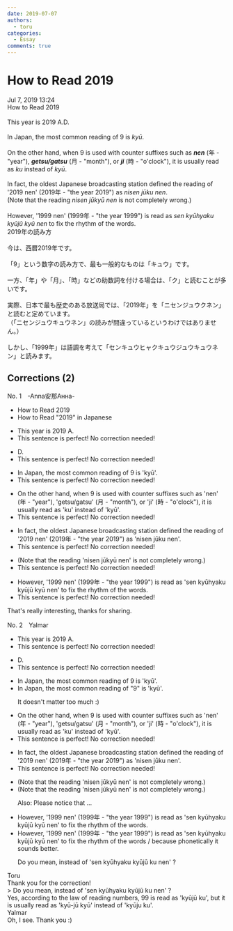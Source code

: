 ```yaml
---
date: 2019-07-07
authors:
  - toru
categories:
  - Essay
comments: true
---
```


# How to Read 2019
<div class="date">Jul 7, 2019 13:24</div>
<div id="post"><div id="body_show_ori">
How to Read 2019<br/><br/>This year is 2019 A.D.<br/><br/>In Japan, the most common reading of 9 is <em>kyū</em>.<br/><br/>On the other hand, when 9 is used with counter suffixes such as <strong><em>nen</em></strong> (年 - "year"), <strong><em>getsu/gatsu</em></strong> (月 - "month"), or <strong><em>ji</em></strong> (時 - "o'clock"), it is usually read as <em>ku</em> instead of <em>kyū</em>.<br/><br/>In fact, the oldest Japanese broadcasting station defined the reading of '2019 nen' (2019年 - "the year 2019") as <em>nisen jūku nen</em>.<br/>(Note that the reading <em>nisen jūkyū nen</em> is not completely wrong.)<br/><br/>However, '1999 nen' (1999年 - "the year 1999") is read as <em>sen kyūhyaku kyūjū kyū nen</em> to fix the rhythm of the words. 
</div></div>

<!-- more -->

<div id="post_ja"><div id="body_show_mo">
2019年の読み方<br/><br/>今は、西暦2019年です。<br/><br/>「9」という数字の読み方で、最も一般的なものは「キュウ」です。<br/><br/>一方、「年」や「月」、「時」などの助数詞を付ける場合は、「ク」と読むことが多いです。<br/><br/>実際、日本で最も歴史のある放送局では、「2019年」を「ニセンジュウクネン」と読むと定めています。<br/>（「ニセンジュウキュウネン」の読みが間違っているというわけではありません。）<br/><br/>しかし、「1999年」は語調を考えて「センキュウヒャクキュウジュウキュウネン」と読みます。
</div></div>

## Corrections (2)
<div id="block"><div class="first_name"> No. 1　<span class="just_name">-Anna安那Анна-</span></div><div id="block2">
<ul class="correction_field">
<li class="incorrect">How to Read 2019</li>
<li class="corrected correct">
How to Read "2019" in Japanese
</li>
</ul>
<ul class="correction_field">
<li class="incorrect">This year is 2019 A.</li>
<li class="corrected perfect">This sentence is perfect! No correction needed!</li>
</ul>
<ul class="correction_field">
<li class="incorrect">D.</li>
<li class="corrected perfect">This sentence is perfect! No correction needed!</li>
</ul>
<ul class="correction_field">
<li class="incorrect">In Japan, the most common reading of 9 is 'kyū'.</li>
<li class="corrected perfect">This sentence is perfect! No correction needed!</li>
</ul>
<ul class="correction_field">
<li class="incorrect">On the other hand, when 9 is used with counter suffixes such as 'nen' (年 - "year"), 'getsu/gatsu' (月 - "month"), or 'ji' (時 - "o'clock"), it is usually read as 'ku' instead of 'kyū'.</li>
<li class="corrected perfect">This sentence is perfect! No correction needed!</li>
</ul>
<ul class="correction_field">
<li class="incorrect">In fact, the oldest Japanese broadcasting station defined the reading of '2019 nen' (2019年 - "the year 2019") as 'nisen jūku nen'.</li>
<li class="corrected perfect">This sentence is perfect! No correction needed!</li>
</ul>
<ul class="correction_field">
<li class="incorrect">(Note that the reading 'nisen jūkyū nen' is not completely wrong.)</li>
<li class="corrected perfect">This sentence is perfect! No correction needed!</li>
</ul>
<ul class="correction_field">
<li class="incorrect">However, '1999 nen' (1999年 - "the year 1999") is read as 'sen kyūhyaku kyūjū kyū nen' to fix the rhythm of the words.</li>
<li class="corrected perfect">This sentence is perfect! No correction needed!</li>
</ul>
<p class="comment_small">
 That's really interesting, thanks for sharing.
</p>

</div></div>
<div id="block"><div class="first_name"> No. 2　<span class="just_name">Yalmar</span></div><div id="block2">
<ul class="correction_field">
<li class="incorrect">This year is 2019 A.</li>
<li class="corrected perfect">This sentence is perfect! No correction needed!</li>
</ul>
<ul class="correction_field">
<li class="incorrect">D.</li>
<li class="corrected perfect">This sentence is perfect! No correction needed!</li>
</ul>
<ul class="correction_field">
<li class="incorrect">In Japan, the most common reading of 9 is 'kyū'.</li>
<li class="corrected correct">
In Japan, the most common reading of <span class="f_red">"</span>9<span class="f_red">"</span> is 'kyū'.
<p class="correction_comment">It doesn't matter too much :)</p>
</li>
</ul>
<ul class="correction_field">
<li class="incorrect">On the other hand, when 9 is used with counter suffixes such as 'nen' (年 - "year"), 'getsu/gatsu' (月 - "month"), or 'ji' (時 - "o'clock"), it is usually read as 'ku' instead of 'kyū'.</li>
<li class="corrected perfect">This sentence is perfect! No correction needed!</li>
</ul>
<ul class="correction_field">
<li class="incorrect">In fact, the oldest Japanese broadcasting station defined the reading of '2019 nen' (2019年 - "the year 2019") as 'nisen jūku nen'.</li>
<li class="corrected perfect">This sentence is perfect! No correction needed!</li>
</ul>
<ul class="correction_field">
<li class="incorrect">(Note that the reading 'nisen jūkyū nen' is not completely wrong.)</li>
<li class="corrected correct">
(Note that the reading 'nisen jūkyū nen' is not completely wrong.)
<p class="correction_comment">Also: Please notice that ...</p>
</li>
</ul>
<ul class="correction_field">
<li class="incorrect">However, '1999 nen' (1999年 - "the year 1999") is read as 'sen kyūhyaku kyūjū kyū nen' to fix the rhythm of the words.</li>
<li class="corrected correct">
However, '1999 nen' (1999年 - "the year 1999") is read as 'sen kyūhyaku kyūjū kyū nen' <span class="f_blue">to fix the rhythm of the words / because phonetically it sounds better</span>.
<p class="correction_comment">Do you mean, instead of 'sen kyūhyaku kyūjū ku nen' ?</p>
</li>
</ul>
</div><div class="name"><span class="just_name">Toru</span><br>
Thank you for the correction!<br/>&gt; Do you mean, instead of 'sen kyūhyaku kyūjū ku nen' ?<br/>Yes, according to the law of reading numbers, 99 is read as 'kyūjū ku', but it is usually read as 'kyū-jū kyū' instead of 'kyūju ku'.
</div>
<div class="name"><span class="just_name">Yalmar</span><br>
Oh, I see. Thank you :)
</div>
</div>
